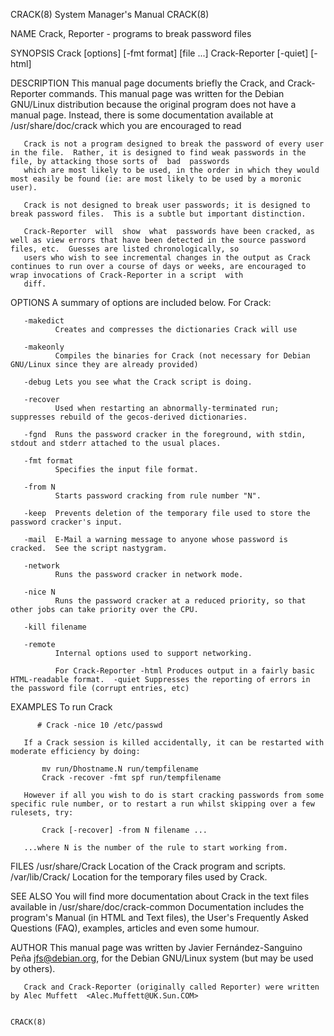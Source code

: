 CRACK(8)                                                                            System Manager's Manual                                                                            CRACK(8)

NAME
       Crack, Reporter - programs to break password files

SYNOPSIS
       Crack [options] [-fmt format] [file ...]
       Crack-Reporter [-quiet] [-html]

DESCRIPTION
       This  manual  page  documents  briefly the Crack, and Crack-Reporter commands.  This manual page was written for the Debian GNU/Linux distribution because the original program does not
       have a manual page.  Instead, there is some documentation available at /usr/share/doc/crack which you are encouraged to read

       Crack is not a program designed to break the password of every user in the file.  Rather, it is designed to find weak passwords in the file, by attacking those sorts of  bad  passwords
       which are most likely to be used, in the order in which they would most easily be found (ie: are most likely to be used by a moronic user).

       Crack is not designed to break user passwords; it is designed to break password files.  This is a subtle but important distinction.

       Crack-Reporter  will  show  what  passwords have been cracked, as well as view errors that have been detected in the source password files, etc.  Guesses are listed chronologically, so
       users who wish to see incremental changes in the output as Crack continues to run over a course of days or weeks, are encouraged to wrap invocations of Crack-Reporter in a script  with
       diff.

OPTIONS
       A summary of options are included below.  For Crack:

       -makedict
              Creates and compresses the dictionaries Crack will use

       -makeonly
              Compiles the binaries for Crack (not necessary for Debian GNU/Linux since they are already provided)

       -debug Lets you see what the Crack script is doing.

       -recover
              Used when restarting an abnormally-terminated run; suppresses rebuild of the gecos-derived dictionaries.

       -fgnd  Runs the password cracker in the foreground, with stdin, stdout and stderr attached to the usual places.

       -fmt format
              Specifies the input file format.

       -from N
              Starts password cracking from rule number "N".

       -keep  Prevents deletion of the temporary file used to store the password cracker's input.

       -mail  E-Mail a warning message to anyone whose password is cracked.  See the script nastygram.

       -network
              Runs the password cracker in network mode.

       -nice N
              Runs the password cracker at a reduced priority, so that other jobs can take priority over the CPU.

       -kill filename

       -remote
              Internal options used to support networking.

              For Crack-Reporter -html Produces output in a fairly basic HTML-readable format.  -quiet Suppresses the reporting of errors in the password file (corrupt entries, etc)

EXAMPLES
       To run Crack

          # Crack -nice 10 /etc/passwd

       If a Crack session is killed accidentally, it can be restarted with moderate efficiency by doing:

           mv run/Dhostname.N run/tempfilename
           Crack -recover -fmt spf run/tempfilename

       However if all you wish to do is start cracking passwords from some specific rule number, or to restart a run whilst skipping over a few rulesets, try:

           Crack [-recover] -from N filename ...

       ...where N is the number of the rule to start working from.

FILES
       /usr/share/Crack Location of the Crack program and scripts.  /var/lib/Crack/ Location for the temporary files used by Crack.

SEE ALSO
       You will find more documentation about Crack in the text files available in /usr/share/doc/crack-common Documentation includes the program's Manual (in HTML and Text files), the User's
       Frequently Asked Questions (FAQ), examples, articles and even some humour.

AUTHOR
       This manual page was written by Javier Fernández-Sanguino Peña <jfs@debian.org>, for the Debian GNU/Linux system (but may be used by others).

       Crack and Crack-Reporter (originally called Reporter) were written by Alec Muffett  <Alec.Muffett@UK.Sun.COM>

                                                                                                                                                                                       CRACK(8)
